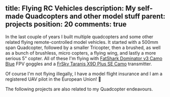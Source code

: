 title: Flying RC Vehicles
description: My self-made Quadcopters and other model stuff
parent: projects
position: 20
comments: true
---

In the last couple of years I built multiple quadcopters and some other related flying remote-controlled model vehicles.
It started with a 500mm span Quadcopter, followed by a smaller Tricopter, then a brushed, as well as a bunch of brushless, micro copters, a flying wing, and lastly a more serious 5" copter.
All of these I'm flying with [FatShark Dominator v3 Camo Blue](https://hobbyking.com/en_us/dominator-v3-hydrodip-camo-blue-white.html) FPV goggles and a [FrSky Taranis X9D Plus SE Camo](https://amzn.to/2RB3o9i) transmitter.

Of course I'm not flying illegally, I have a model flight insurance and I am a registered UAV pilot in the European Union! 👮

<!--%
printQuadcopterMenu()
%-->

The following projects are also related to my Quadcopter endeavours.

<!--%
printQuadcopterRelatedMenu()
%-->
